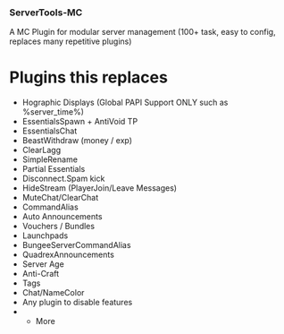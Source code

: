 ### ServerTools-MC
A MC Plugin for modular server management (100+ task, easy to config, replaces many repetitive plugins)

# Plugins this replaces
 - Hographic Displays (Global PAPI Support ONLY such as %server_time%)
 - EssentialsSpawn + AntiVoid TP
 - EssentialsChat
 - BeastWithdraw (money / exp)
 - ClearLagg
 - SimpleRename
 - Partial Essentials
 - Disconnect.Spam kick
 - HideStream (PlayerJoin/Leave Messages)
 - MuteChat/ClearChat
 - CommandAlias
 - Auto Announcements
 - Vouchers / Bundles
 - Launchpads
 - BungeeServerCommandAlias
 - QuadrexAnnouncements
 - Server Age
 - Anti-Craft
 - Tags
 - Chat/NameColor
 - Any plugin to disable features
 - + More
